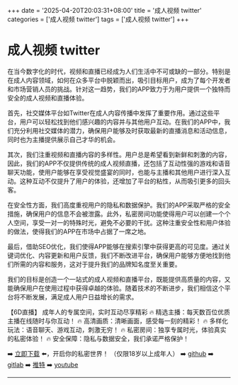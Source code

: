 +++
date = '2025-04-20T20:03:31+08:00'
title = '成人视频 twitter'
categories = ['成人视频 twitter']
tags = ['成人视频 twitter']
+++

# 成人视频 twitter

在当今数字化的时代，视频和直播已经成为人们生活中不可或缺的一部分。特别是在成人内容领域，如何在众多平台中脱颖而出，吸引目标用户，成为了每个开发者和市场营销人员的挑战。针对这一趋势，我们的APP致力于为用户提供一个独特而安全的成人视频和直播体验。

首先，社交媒体平台如Twitter在成人内容传播中发挥了重要作用。通过这些平台，用户可以轻松找到他们感兴趣的内容并与其他用户互动。在我们的APP中，我们充分利用社交媒体的潜力，确保用户能够及时获取最新的直播消息和活动信息，同时也为主播提供展示自己才华的机会。

其次，我们注重视频和直播内容的多样性。用户总是希望看到新鲜和刺激的内容，因此，我们的APP不仅提供传统的成人视频直播，还包括了互动性强的游戏和语音聊天功能，使用户能够在享受视觉盛宴的同时，也能与主播和其他用户进行深入互动。这种互动不仅提升了用户的体验，还增加了平台的粘性，从而吸引更多的回头客。

在安全性方面，我们高度重视用户的隐私和数据保护。我们的APP采取严格的安全措施，确保用户的信息不会被泄露。此外，私密房间功能使得用户可以创建一个个人空间，享受一对一的特殊时光，避免不必要的干扰。这种注重安全性和用户体验的做法，使得我们的APP在市场中占据了一席之地。

最后，借助SEO优化，我们使得APP能够在搜索引擎中获得更高的可见度。通过关键词优化、内容更新和用户反馈，我们不断改进平台，确保用户能够方便地找到他们所需的内容和服务，这对于提升我们的品牌知名度至关重要。

我们的目标是创造一个一站式的成人视频和直播平台，既能提供高质量的内容，又能确保用户在使用过程中获得卓越的体验。随着技术的不断进步，我们相信这个平台将不断发展，满足成人用户日益增长的需求。

【6D直播】
成年人的专属空间，实时互动尽享精彩
🔥 精选主播：每天数百位优质主播在线随时与你互动！
🔥 高清画质：清晰画面，感受每一刻的精彩！
🔥 多样化玩法：语音聊天、游戏互动，刺激无穷！
🔥 私密房间：独享专属时光，体验真实的私密体验！
🔥 安全保障：隐私与数据安全，我们承诺严格保护！

➡️ [立即下载](https://down123.s3.ap-east-1.amazonaws.com/down/down.html?channelCode=blog) ⬅️，开启你的私密世界！
（仅限18岁以上成年人）
➡️ [github](https://aldult-live.github.io/)
➡️ [gitlab](https://seo-09598d.gitlab.io/)
➡️ [推特](https://x.com/wegame33)
➡️ [youtube](https://www.youtube.com/@6Dlive)

---
